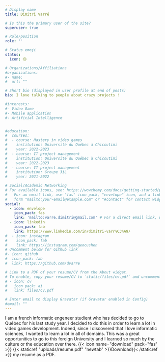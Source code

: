 ```yaml
---
# Display name
title: Dimitri Varré

# Is this the primary user of the site?
superuser: true

# Role/position
role: ''

# Status emoji
status:
  icon: 🙃

# Organizations/Affiliations
#organizations:
#- name: 
#  url: ""

# Short bio (displayed in user profile at end of posts)
bio: I love talking to people about crazy projects !

#interests:
#- Video Game
#- Mobile application
#- Artificial Intelligence


#education:
#  courses:
#  - course: Mastery in video games
#    institution: Université du Québec à Chicoutimi
#    year: 2022-2023
#  - course: IT project management
#    institution: Université du Québec à Chicoutimi
#    year: 2022-2023
#  - course: IT project management
#    institution: Groupe 3iL
#    year: 2021-2022

# Social/Academic Networking
# For available icons, see: https://wowchemy.com/docs/getting-started/page-builder/#icons
#   For an email link, use "fas" icon pack, "envelope" icon, and a link in the
#   form "mailto:your-email@example.com" or "#contact" for contact widget.
social:
  - icon: envelope
    icon_pack: fas
    link: 'mailto:varre.dimitri@gmail.com' # For a direct email link, use "mailto:test@example.org".
  - icon: linkedin
    icon_pack: fab
    link: https://www.linkedin.com/in/dimitri-varr%C3%A9/
#  - icon: instagram
#    icon_pack: fab
#    link: https://instagram.com/geocushen
# Uncomment below for Github link
#- icon: github
#  icon_pack: fab
#  link: https://github.com/dvarre

# Link to a PDF of your resume/CV from the About widget.
# To enable, copy your resume/CV to `static/files/cv.pdf` and uncomment the lines below.
# - icon: cv
#   icon_pack: ai
#   link: files/cv.pdf

# Enter email to display Gravatar (if Gravatar enabled in Config)
#email: ""
---
```


I am a french informatic engeneer studient who has decided to go to Québec for his last study year. I decided to do this in order to learn 
a lot in video games development. Indeed, since I discovered that I love informatic sciences, I wanted to learn a lot in all of domains.
This was a great opportunities to go to this foreign University and I learned so much by the culture or the education over there.
{{< icon name="download" pack="fas" >}} {{< staticref "uploads/resume.pdf" "newtab" >}}Download{{< /staticref >}} my resumé as a PDF.
